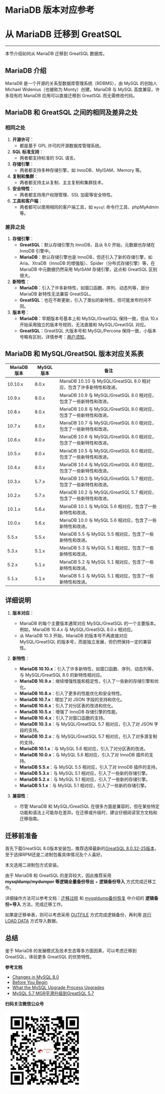 # MariaDB 版本对应参考
# 从 MariaDB 迁移到 GreatSQL
---

本节介绍如何从 MariaDB 迁移到 GreatSQL 数据库。

## MariaDB 介绍

MariaDB 是一个开源的关系型数据库管理系统（RDBMS），由 MySQL 的创始人 Michael Widenius（也被称为 Monty）创建。MariaDB 与 MySQL 高度兼容，许多现有的 MariaDB 应用可以直接迁移到 GreatSQL 而无需修改代码。

## MariaDB 和 GreatSQL 之间的相同及差异之处

### 相同之处
1. **开源许可**：
   - 都是基于 GPL 许可的开源数据库管理系统。
2. **SQL 标准支持**：
   - 两者都支持标准的 SQL 语言。
3. **存储引擎**：
   - 两者都支持多种存储引擎，如 InnoDB、MyISAM、Memory 等。
4. **复制和集群**：
   - 两者都支持主从复制、主主复制和集群技术。
5. **安全特性**：
   - 两者都支持用户权限管理、SSL 加密等安全特性。
6. **工具和客户端**：
   - 两者都可以使用相同的客户端工具，如 `mysql` 命令行工具、phpMyAdmin 等。

### 差异之处
1. **存储引擎**：
   - **GreatSQL**：默认存储引擎为 InnoDB，且从 8.0 开始，元数据也存储在 InnoDB 引擎中。
   - **MariaDB**：默认存储引擎也是 InnoDB，但还引入了新的存储引擎，如 Aria、XtraDB（InnoDB 的增强版）、Spider（分布式存储引擎）等，在 MariaDB 中元数据仍然采用 MyISAM 存储引擎，这点和 GreatSQL 区别很大。
2. **新特性**：
   - **MariaDB**：引入了许多新特性，如窗口函数、序列、动态列等，部分 MariaDB 新特性无法兼容 GreatSQL。
   - **GreatSQL**：也在不断更新，引入了类似的新特性，但可能发布时间不同。
3. **版本号**：
   - **MariaDB**：早期版本号基本上和 MySQL/GreatSQL 保持一致，但从 10.x 开始采用独立的版本号规则，无法直接和 MySQL/GreatSQL 对应。
   - **GreatSQL**：GreatSQL 大版本号和 MySQL/Percona 保持一致，小版本号略有区别，详情参考：[用户须知](../1-docs-intro/1-1-notes-to-users.md)。

## MariaDB 和 MySQL/GreatSQL 版本对应关系表

| MariaDB 版本 | MySQL 版本   | 备注                                                         |
|--------------|--------------|--------------------------------------------------------------|
| 10.10.x      | 8.0.x        | MariaDB 10.10 与 MySQL/GreatSQL 8.0 相对应，包含了许多新特性和改进。   |
| 10.9.x       | 8.0.x        | MariaDB 10.9 与 MySQL/GreatSQL 8.0 相对应，包含了一些新特性和改进。   |
| 10.8.x       | 8.0.x        | MariaDB 10.8 与 MySQL/GreatSQL 8.0 相对应，包含了一些新特性和改进。   |
| 10.7.x       | 8.0.x        | MariaDB 10.7 与 MySQL/GreatSQL 8.0 相对应，包含了一些新特性和改进。   |
| 10.6.x       | 8.0.x        | MariaDB 10.6 与 MySQL/GreatSQL 8.0 相对应，包含了一些新特性和改进。   |
| 10.5.x       | 8.0.x        | MariaDB 10.5 与 MySQL/GreatSQL 8.0 相对应，包含了一些新特性和改进。   |
| 10.4.x       | 8.0.x        | MariaDB 10.4 与 MySQL/GreatSQL 8.0 相对应，包含了一些新特性和改进。   |
| 10.3.x       | 5.7.x        | MariaDB 10.3 与 MySQL/GreatSQL 5.7 相对应，包含了一些新特性和改进。   |
| 10.2.x       | 5.7.x        | MariaDB 10.2 与 MySQL/GreatSQL 5.7 相对应，包含了一些新特性和改进。   |
| 10.1.x       | 5.6.x        | MariaDB 10.1 与 MySQL 5.6 相对应，包含了一些新特性和改进。   |
| 10.0.x       | 5.6.x        | MariaDB 10.0 与 MySQL 5.6 相对应，包含了一些新特性和改进。   |
| 5.5.x        | 5.5.x        | MariaDB 5.5 与 MySQL 5.5 相对应，包含了一些新特性和改进。   |
| 5.3.x        | 5.1.x        | MariaDB 5.3 与 MySQL 5.1 相对应，包含了一些新特性和改进。   |
| 5.2.x        | 5.1.x        | MariaDB 5.2 与 MySQL 5.1 相对应，包含了一些新特性和改进。   |
| 5.1.x        | 5.1.x        | MariaDB 5.1 与 MySQL 5.1 相对应，包含了一些新特性和改进。   |

## 详细说明

1. **版本对应**：
   - MariaDB 的每个主要版本通常对应 MySQL/GreatSQL 的一个主要版本。例如，MariaDB 10.4.x 与 MySQL/GreatSQL 8.0.x 相对应。
   - 从 MariaDB 10.3 开始，MariaDB 的版本号不再直接对应 MySQL/GreatSQL 的版本号，而是独立发展，但仍然保持一定的兼容性。

2. **新特性**：
   - **MariaDB 10.10.x**：引入了许多新特性，如窗口函数、序列、动态列等，与 MySQL/GreatSQL 8.0 的新特性相对应。
   - **MariaDB 10.9.x**：继续增强性能和稳定性，引入了一些新的存储引擎和优化。
   - **MariaDB 10.8.x**：引入了更多的性能优化和安全特性。
   - **MariaDB 10.7.x**：增加了对 JSON 字段的支持和优化。
   - **MariaDB 10.6.x**：引入了对分区表的改进和优化。
   - **MariaDB 10.5.x**：增强了 InnoDB 存储引擎的性能。
   - **MariaDB 10.4.x**：引入了对窗口函数的支持。
   - **MariaDB 10.3.x**：与 MySQL/GreatSQL 5.7 相对应，引入了对 JSON 字段的支持。
   - **MariaDB 10.2.x**：与 MySQL/GreatSQL 5.7 相对应，引入了对多源复制的支持。
   - **MariaDB 10.1.x**：与 MySQL 5.6 相对应，引入了对分区表的改进。
   - **MariaDB 10.0.x**：与 MySQL 5.6 相对应，引入了对 InnoDB 插件的支持。
   - **MariaDB 5.5.x**：与 MySQL 5.5 相对应，引入了对 InnoDB 插件的支持。
   - **MariaDB 5.3.x**：与 MySQL 5.1 相对应，引入了一些新的存储引擎。
   - **MariaDB 5.2.x**：与 MySQL 5.1 相对应，引入了一些新的存储引擎。
   - **MariaDB 5.1.x**：与 MySQL 5.1 相对应，引入了一些新的存储引擎。

3. **兼容性**：
   - 尽管 MariaDB 和 MySQL/GreatSQL 在很多方面是兼容的，但在某些特定功能和语法上可能存在差异。在迁移或升级时，建议仔细阅读官方文档和迁移指南。

## 迁移前准备

首先下载GreatSQL 8.0版本安装包，推荐选择最新的[GreatSQL 8.0.32-25版本](https://gitee.com/GreatSQL/GreatSQL/releases/GreatSQL-8.0.32-25)，至于选择RPM还是二进制包看具体情况及个人喜好。

本文选用二进制包方式安装。

由于 MariaDB 和 GreatSQL 的差异较大，因此推荐采用 **mysqldump/mydumper 等逻辑全量备份导出** + **逻辑备份导入** 方式完成迁移工作。

详细操作方法可以参考文档：[迁移过程](./2-migrate-from-mysql-togreatsql.md#迁移过程) 和 [mysqldump备份恢复](../6-oper-guide/4-1-mysqldump.md) 中介绍的 **逻辑备份+导入** 方法，完成迁移工作。

如果是迁移单表，则可以考虑采用 [OUTFILE](../6-oper-guide/4-2-outfile.md) 方式完成逻辑备份，再利用 [并行 LOAD DATA](../5-enhance/5-1-highperf-parallel-load.md) 方式导入数据。

## 总结

鉴于 MariaDB 的发展模式及技术生态等多方面因素，可以考虑迁移到 GreatSQL，体验更多 GreatSQL 的优势特性。

**参考文档**

- [Changes in MySQL 8.0](https://dev.mysql.com/doc/refman/8.0/en/upgrading-from-previous-series.html)
- [Before You Begin](https://dev.mysql.com/doc/refman/8.0/en/upgrade-before-you-begin.html)
- [What the MySQL Upgrade Process Upgrades](https://dev.mysql.com/doc/refman/8.0/en/upgrading-what-is-upgraded.html)
- [MySQL 5.7 MGR平滑升级到GreatSQL 5.7](https://mp.weixin.qq.com/s/u0UAijfM8jHH948ml1PREg)


**扫码关注微信公众号**

![greatsql-wx](../greatsql-wx.jpg)
